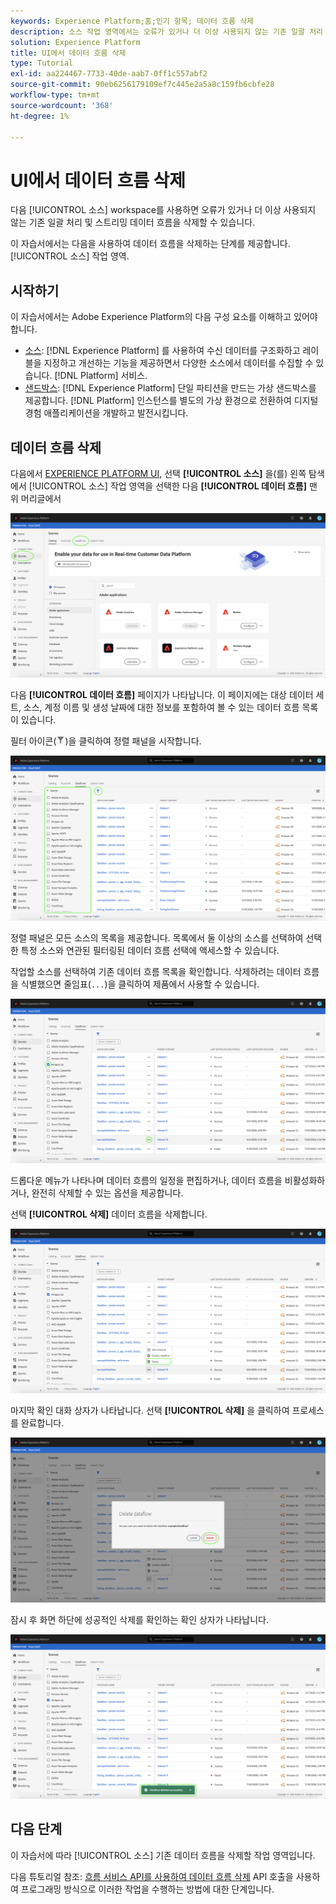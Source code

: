 ```yaml
---
keywords: Experience Platform;홈;인기 항목; 데이터 흐름 삭제
description: 소스 작업 영역에서는 오류가 있거나 더 이상 사용되지 않는 기존 일괄 처리 및 스트리밍 데이터 흐름을 삭제할 수 있는 기능을 제공합니다.
solution: Experience Platform
title: UI에서 데이터 흐름 삭제
type: Tutorial
exl-id: aa224467-7733-40de-aab7-0ff1c557abf2
source-git-commit: 90eb6256179109ef7c445e2a5a8c159fb6cbfe28
workflow-type: tm+mt
source-wordcount: '368'
ht-degree: 1%

---
```


# UI에서 데이터 흐름 삭제

다음 [!UICONTROL 소스] workspace를 사용하면 오류가 있거나 더 이상 사용되지 않는 기존 일괄 처리 및 스트리밍 데이터 흐름을 삭제할 수 있습니다.

이 자습서에서는 다음을 사용하여 데이터 흐름을 삭제하는 단계를 제공합니다. [!UICONTROL 소스] 작업 영역.

## 시작하기

이 자습서에서는 Adobe Experience Platform의 다음 구성 요소를 이해하고 있어야 합니다.

- [소스](../../home.md): [!DNL Experience Platform] 를 사용하여 수신 데이터를 구조화하고 레이블을 지정하고 개선하는 기능을 제공하면서 다양한 소스에서 데이터를 수집할 수 있습니다. [!DNL Platform] 서비스.
- [샌드박스](../../../sandboxes/home.md): [!DNL Experience Platform] 단일 파티션을 만드는 가상 샌드박스를 제공합니다. [!DNL Platform] 인스턴스를 별도의 가상 환경으로 전환하여 디지털 경험 애플리케이션을 개발하고 발전시킵니다.

## 데이터 흐름 삭제

다음에서 [EXPERIENCE PLATFORM UI](https://platform.adobe.com), 선택 **[!UICONTROL 소스]** 을(를) 왼쪽 탐색에서 [!UICONTROL 소스] 작업 영역을 선택한 다음 **[!UICONTROL 데이터 흐름]** 맨 위 머리글에서

![카탈로그](../../images/tutorials/delete/catalog.png)

다음 **[!UICONTROL 데이터 흐름]** 페이지가 나타납니다. 이 페이지에는 대상 데이터 세트, 소스, 계정 이름 및 생성 날짜에 대한 정보를 포함하여 볼 수 있는 데이터 흐름 목록이 있습니다.

필터 아이콘(![filter-icon](../../images/tutorials/delete/filter.png))을 클릭하여 정렬 패널을 시작합니다.

![데이터 흐름](../../images/tutorials/delete/dataflows.png)

정렬 패널은 모든 소스의 목록을 제공합니다. 목록에서 둘 이상의 소스를 선택하여 선택한 특정 소스와 연관된 필터링된 데이터 흐름 선택에 액세스할 수 있습니다.

작업할 소스를 선택하여 기존 데이터 흐름 목록을 확인합니다. 삭제하려는 데이터 흐름을 식별했으면 줄임표(`...`)을 클릭하여 제품에서 사용할 수 있습니다.

![데이터 흐름 필터](../../images/tutorials/delete/dataflows-filter.png)

드롭다운 메뉴가 나타나며 데이터 흐름의 일정을 편집하거나, 데이터 흐름을 비활성화하거나, 완전히 삭제할 수 있는 옵션을 제공합니다.

선택 **[!UICONTROL 삭제]** 데이터 흐름을 삭제합니다.

![delete](../../images/tutorials/delete/delete.png)

마지막 확인 대화 상자가 나타납니다. 선택 **[!UICONTROL 삭제]** 을 클릭하여 프로세스를 완료합니다.

![confirm](../../images/tutorials/delete/confirm.png)

잠시 후 화면 하단에 성공적인 삭제를 확인하는 확인 상자가 나타납니다.

![확인됨](../../images/tutorials/delete/confirmed.png)

## 다음 단계

이 자습서에 따라 [!UICONTROL 소스] 기존 데이터 흐름을 삭제할 작업 영역입니다.

다음 튜토리얼 참조: [흐름 서비스 API를 사용하여 데이터 흐름 삭제](../../tutorials/api/delete-dataflows.md) API 호출을 사용하여 프로그래밍 방식으로 이러한 작업을 수행하는 방법에 대한 단계입니다.
